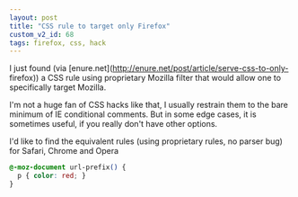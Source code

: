 ```yaml
---
layout: post
title: "CSS rule to target only Firefox"
custom_v2_id: 68
tags: firefox, css, hack
---
```


I just found (via [enure.net](http://enure.net/post/article/serve-css-to-only-
firefox)) a CSS rule using proprietary Mozilla filter that would allow one to
specifically target Mozilla.

I'm not a huge fan of CSS hacks like that, I usually restrain them to the bare
minimum of IE conditional comments. But in some edge cases, it is sometimes
useful, if you really don't have other options.

I'd like to find the equivalent rules (using proprietary rules, no parser bug)
for Safari, Chrome and Opera

```css
@-moz-document url-prefix() {
  p { color: red; }
}
```
